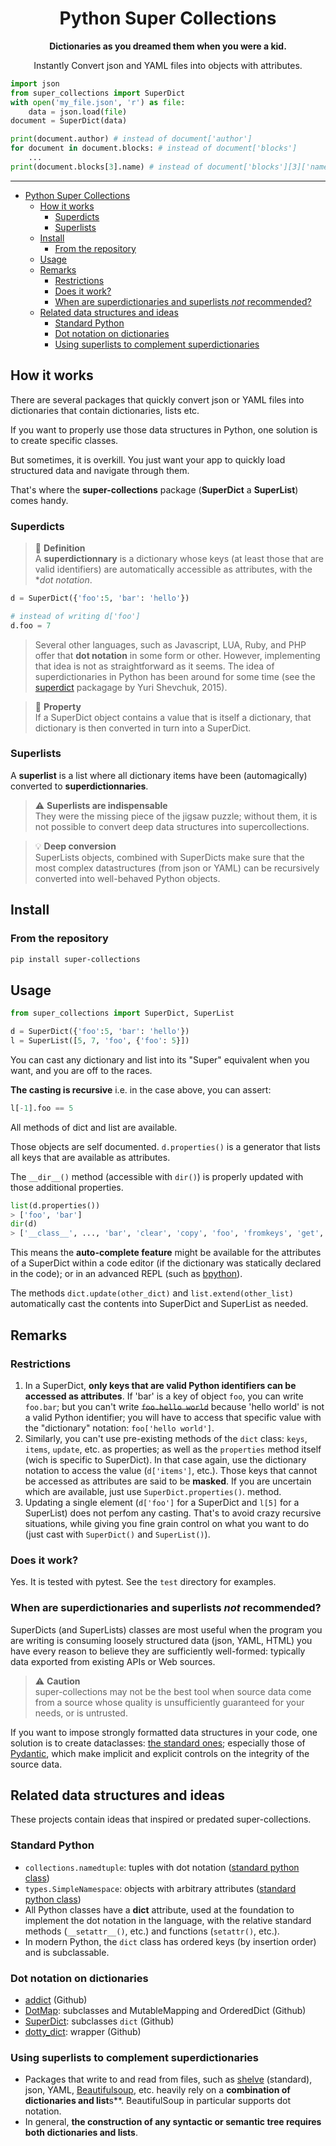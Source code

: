 <div align="center">

#  Python Super Collections

**Dictionaries as you dreamed them when you were a kid.**

Instantly Convert json and YAML files into objects with attributes.
</div>

```python
import json
from super_collections import SuperDict
with open('my_file.json', 'r') as file:
    data = json.load(file)
document = SuperDict(data)

print(document.author) # instead of document['author'] 
for document in document.blocks: # instead of document['blocks']
    ...
print(document.blocks[3].name) # instead of document['blocks'][3]['name'] -- eek! 🤢

```
________

<!-- To update, run the following command:
markdown-toc -i README.md 
-->

<!-- toc -->

- [Python Super Collections](#python-super-collections)
  - [How it works](#how-it-works)
    - [Superdicts](#superdicts)
    - [Superlists](#superlists)
  - [Install](#install)
    - [From the repository](#from-the-repository)
  - [Usage](#usage)
  - [Remarks](#remarks)
    - [Restrictions](#restrictions)
    - [Does it work?](#does-it-work)
    - [When are superdictionaries and superlists _not_ recommended?](#when-are-superdictionaries-and-superlists-not-recommended)
  - [Related data structures and ideas](#related-data-structures-and-ideas)
    - [Standard Python](#standard-python)
    - [Dot notation on dictionaries](#dot-notation-on-dictionaries)
    - [Using superlists to complement superdictionaries](#using-superlists-to-complement-superdictionaries)

<!-- tocstop -->

## How it works

There are several packages that quickly convert json or YAML files into 
dictionaries that contain dictionaries, lists etc.

If you want to properly use those data structures in Python, one solution is 
to create specific classes.

But sometimes, it is overkill. You just want your app to quickly load
structured data and navigate through them.

That's where the **super-collections** package (**SuperDict** a **SuperList**) comes handy.

### Superdicts


> 📝 **Definition** <br>  A **superdictionnary** is a dictionary whose keys (at least those that are valid identifiers) are automatically accessible as attributes, with the **dot notation*.

```python
d = SuperDict({'foo':5, 'bar': 'hello'})

# instead of writing d['foo']
d.foo = 7
```

> Several other languages, such as Javascript, LUA, Ruby, and PHP offer that **dot notation**
> in some form or other. However, implementing that idea is not as
> straightforward as it seems.
> The idea of superdictionaries in Python has been around for some time
> (see the [superdict](https://github.com/itdxer/superdict) packagage by Yuri 
> Shevchuk, 2015).



> 📝 **Property** <br> If a SuperDict object contains a value that is itself a dictionary, that dictionary is then converted in turn into a SuperDict.

### Superlists
A **superlist** is a list where all dictionary items have been
(automagically) converted to **superdictionnaries**.

> ⚠️ **Superlists are indispensable** <br> They were the missing piece of the jigsaw puzzle;
> without them, it is not possible to convert deep data structures into supercollections. 

> 💡 **Deep conversion** <br> SuperLists objects, combined with SuperDicts make sure that the most complex
> datastructures (from json or YAML) can be recursively converted into 
> well-behaved Python  objects.




## Install


### From the repository

```sh
pip install super-collections
```

## Usage

```python
from super_collections import SuperDict, SuperList

d = SuperDict({'foo':5, 'bar': 'hello'})
l = SuperList([5, 7, 'foo', {'foo': 5}])
```

You can cast any dictionary and list into its "Super" equivalent when you want, and you are off to the races. 

**The casting is recursive** i.e. in the case above, you can assert:

```python
l[-1].foo == 5
```

All methods of dict and list are available.


Those objects are self documented. `d.properties()` is a generator
that lists all keys that are available as attributes.

The `__dir__()` method (accessible with `dir()`) is properly updated with
those additional properties.

```python
list(d.properties())
> ['foo', 'bar']
dir(d)
> ['__class__', ..., 'bar', 'clear', 'copy', 'foo', 'fromkeys', 'get', 'items', 'keys', 'pop', 'popitem', 'properties', 'setdefault', 'to_hjson', 'to_json', 'update', 'values']
```

This means the **auto-complete feature** might be available
for the attributes of a SuperDict within a code editor (if the dictionary was
statically declared in the code); or in an advanced REPL
(such as [bpython](https://bpython-interpreter.org/)).

The methods `dict.update(other_dict)` and `list.extend(other_list)` 
automatically cast the contents into SuperDict and SuperList as needed.

## Remarks

### Restrictions

1. In a SuperDict, **only keys that are valid Python identifiers
   can be accessed as attributes**. If 'bar' is a key of object `foo`,
   you can write `foo.bar`; but you can't
   write ~~`foo.hello world`~~ because 'hello world' is not a 
   valid Python identifier; 
   you will have to access that specific value with the "dictionary" notation: 
   `foo['hello world']`.
2. Similarly, you can't use pre-existing methods of the
   `dict` class: `keys`, `items`, `update`, etc. as properties; as well as the
   `properties` method itself (wich is specific to SuperDict).
   In that case again, use the dictionary notation to access
   the value (`d['items']`, etc.). Those keys that
   cannot be accessed as attributes are said to be **masked**.
   If you are uncertain which are available, just use `SuperDict.properties()`.
   method.
3. Updating a single element (`d['foo']` for a SuperDict and `l[5]`
    for a SuperList) does not perfom any casting. That's to avoid crazy
    recursive situations, while giving
    you fine grain control on what you want to do 
    (just cast with `SuperDict()` and `SuperList()`).


### Does it work?

Yes. It is tested with pytest. See the `test` directory for examples.

### When are superdictionaries and superlists _not_ recommended?

SuperDicts (and SuperLists) classes are most useful when the program you are
writing is consuming loosely structured data (json, YAML, HTML)
you have every reason to believe they
are sufficiently well-formed: typically data exported from existing APIs
or Web sources.

> ⚠️ **Caution** <br> super-collections may not be the best 
> tool when source data come from a source whose quality
> is unsufficiently guaranteed for your needs, or is untrusted.

If you want to impose strongly formatted data structures in your code, one solution is 
to create dataclasses: [the standard ones](https://docs.python.org/3/library/dataclasses.html); especially those of [Pydantic](https://docs.pydantic.dev/latest/concepts/dataclasses/), which make implicit and explicit
controls on the integrity of the source data.

## Related data structures and ideas

These projects contain ideas that inspired or predated super-collections.

### Standard Python

* `collections.namedtuple`: tuples with dot notation ([standard python class](https://docs.python.org/3/library/collections.html#collections.namedtuple))
* `types.SimpleNamespace`: objects with arbitrary attributes ([standard python class](https://docs.python.org/3/library/types.html#types.SimpleNamespace))
* All Python classes have a __dict__ attribute, used at the foundation to implement the dot notation in the language, with the relative standard methods (`__setattr__()`, etc.) and functions (`setattr()`, etc.).
* In modern Python, the `dict` class has ordered keys (by insertion order) and is subclassable.

### Dot notation on dictionaries

* [addict](https://github.com/mewwts/addict) (Github)
* [DotMap](https://github.com/drgrib/dotmap): subclasses and MutableMapping and OrderedDict (Github)
* [SuperDict](https://github.com/itdxer/superdict): subclasses `dict` (Github)
* [dotty_dict](https://github.com/pawelzny/dotty_dict): wrapper (Github)

### Using superlists to complement superdictionaries

* Packages that write to and read from files, such as [shelve](https://docs.python.org/3/library/shelve.html) (standard), json, YAML, [Beautifulsoup](https://code.launchpad.net/beautifulsoup/), etc. heavily rely
  on a **combination of dictionaries and list**s**. BeautifulSoup in particular supports dot notation.
* In general, **the construction of any syntactic or semantic tree requires both dictionaries and lists**.